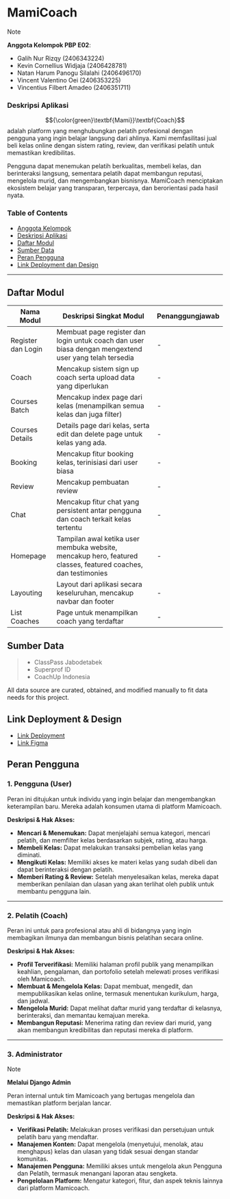 # MamiCoach
> [!Note]
> **Anggota Kelompok PBP E02**:
> - Galih Nur Rizqy (2406343224)
> - Kevin Cornellius Widjaja (2406428781)
> - Natan Harum Panogu Silalahi (2406496170)
> - Vincent Valentino Oei (2406353225)
> - Vincentius Filbert Amadeo (2406351711)

### Deskripsi Aplikasi
$${\color{green}\textbf{Mami}}\textbf{Coach}$$ adalah platform yang menghubungkan pelatih profesional dengan pengguna yang ingin belajar langsung dari ahlinya. Kami memfasilitasi jual beli kelas online dengan sistem rating, review, dan verifikasi pelatih untuk memastikan kredibilitas. 

Pengguna dapat menemukan pelatih berkualitas, membeli kelas, dan berinteraksi langsung, sementara pelatih dapat membangun reputasi, mengelola murid, dan mengembangkan bisnisnya. MamiCoach menciptakan ekosistem belajar yang transparan, terpercaya, dan berorientasi pada hasil nyata.


### Table of Contents
* [Anggota Kelompok](#MamiCoach)
* [Deskripsi Aplikasi](#Deskripsi-Aplikasi)
* [Daftar Modul](#Daftar-Modul)
* [Sumber Data](#Sumber-Data)
* [Peran Pengguna](#Peran-Pengguna)
* [Link Deployment dan Design](#Link-Deployment--Design)


---

## Daftar Modul

| Nama Modul | Deskripsi Singkat Modul | Penanggungjawab |
|-|-|-|
| Register dan Login | Membuat page register dan login untuk coach dan user biasa dengan mengextend user yang telah tersedia | - |
| Coach | Mencakup sistem sign up coach serta upload data yang diperlukan | - |
| Courses Batch | Mencakup index page dari kelas (menampilkan semua kelas dan juga filter) | - |
| Courses Details | Details page dari kelas, serta edit dan delete page untuk kelas yang ada. | - |
| Booking | Mencakup fitur booking kelas, terinisiasi dari user biasa | - |
| Review | Mencakup pembuatan review | - |
| Chat | Mencakup fitur chat yang persistent antar pengguna dan coach terkait kelas tertentu | - |
| Homepage | Tampilan awal ketika user membuka website, mencakup hero, featured classes, featured coaches, dan testimonies | - |
| Layouting | Layout dari aplikasi secara keseluruhan, mencakup navbar dan footer | - |
| List Coaches| Page untuk menampilkan coach yang terdaftar | - |


## Sumber Data
> - ClassPass Jabodetabek
> - Superprof ID
> - CoachUp Indonesia

All data source are curated, obtained, and modified manually to fit data needs for this project. 

## Link Deployment & Design
- [Link Deployment](https://kevin-cornellius-mamicoach.pbp.cs.ui.ac.id/)
- [Link Figma](https://www.figma.com/design/Ysa8K8heNxQcG8eyjdRAXD/TK-PBP-E02?node-id=0-1&t=q5cEKERHtkHz8QlB-1)

## Peran Pengguna

### 1. Pengguna (User)
Peran ini ditujukan untuk individu yang ingin belajar dan mengembangkan keterampilan baru. Mereka adalah konsumen utama di platform Mamicoach.

**Deskripsi & Hak Akses:**
- **Mencari & Menemukan:** Dapat menjelajahi semua kategori, mencari pelatih, dan memfilter kelas berdasarkan subjek, rating, atau harga.
- **Membeli Kelas:** Dapat melakukan transaksi pembelian kelas yang diminati.
- **Mengikuti Kelas:** Memiliki akses ke materi kelas yang sudah dibeli dan dapat berinteraksi dengan pelatih.
- **Memberi Rating & Review:** Setelah menyelesaikan kelas, mereka dapat memberikan penilaian dan ulasan yang akan terlihat oleh publik untuk membantu pengguna lain.

---

### 2. Pelatih (Coach)
Peran ini untuk para profesional atau ahli di bidangnya yang ingin membagikan ilmunya dan membangun bisnis pelatihan secara online.

**Deskripsi & Hak Akses:**
- **Profil Terverifikasi:** Memiliki halaman profil publik yang menampilkan keahlian, pengalaman, dan portofolio setelah melewati proses verifikasi oleh Mamicoach.
- **Membuat & Mengelola Kelas:** Dapat membuat, mengedit, dan mempublikasikan kelas online, termasuk menentukan kurikulum, harga, dan jadwal.
- **Mengelola Murid:** Dapat melihat daftar murid yang terdaftar di kelasnya, berinteraksi, dan memantau kemajuan mereka.
- **Membangun Reputasi:** Menerima rating dan review dari murid, yang akan membangun kredibilitas dan reputasi mereka di platform.

---

### 3. Administrator
> [!Note]
> **Melalui Django Admin**

Peran internal untuk tim Mamicoach yang bertugas mengelola dan memastikan platform berjalan lancar.

**Deskripsi & Hak Akses:**
- **Verifikasi Pelatih:** Melakukan proses verifikasi dan persetujuan untuk pelatih baru yang mendaftar.
- **Manajemen Konten:** Dapat mengelola (menyetujui, menolak, atau menghapus) kelas dan ulasan yang tidak sesuai dengan standar komunitas.
- **Manajemen Pengguna:** Memiliki akses untuk mengelola akun Pengguna dan Pelatih, termasuk menangani laporan atau sengketa.
- **Pengelolaan Platform:** Mengatur kategori, fitur, dan aspek teknis lainnya dari platform Mamicoach.
